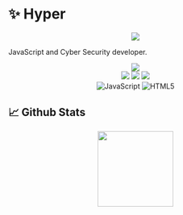 # ✨ Hyper 

<div align="center">
    <img src="https://komarev.com/ghpvc/?username=Hyperxyz&color=red"/>
</div>  

 JavaScript and Cyber Security developer.

<div align="center">
    <a href="https://discord.com/users/564894186386751508" title="Discord Profile"><img src="https://lanyard-profile-readme.vercel.app/api/564894186386751508"></a>
</div>


<div align="center">
    <a href="https://discord.com/users/564894186386751508" target="_blank"><img src="https://img.shields.io/badge/-Hyper-1e44ee?style=for-the-badge&logo=discord&logoColor=white"></a>
    <a href="https://github.com/Hyperxyz" target="_blank"><img src="https://img.shields.io/badge/-Hyper-black?style=for-the-badge&logo=github&logoColor=white"></a>
    <a href="https://discord.gg/y835mfuhjC" target="_blank"><img src="https://img.shields.io/badge/-My%20Server-1e44ee?style=for-the-badge&logo=discord&logoColor=white"></a>
</div>


<div align="center">
    <img alt="JavaScript" align="center" src="https://img.shields.io/badge/-Javascript-edb200?style=flat-square&logo=javascript&logoColor=white"/>
    <img alt="HTML5" align="center" src="https://img.shields.io/badge/-HTML5-E34F26?style=flat-square&logo=html5&logoColor=white"/>


</div>


## 📈 Github Stats

<div align="center">
    <img src="https://github-readme-stats.vercel.app/api?username=Hyperxyz&show_icons=true&theme=radical&hide_border=true" width="%100" height="150px">
</div>
